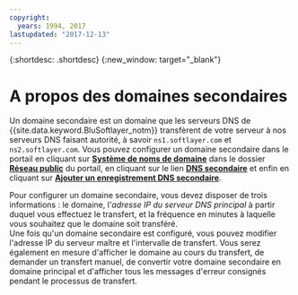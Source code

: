 ```yaml
---
copyright:
  years: 1994, 2017
lastupdated: "2017-12-13"
---
```


{:shortdesc: .shortdesc}
{:new_window: target="_blank"}

# A propos des domaines secondaires 

Un domaine secondaire est un domaine que les serveurs DNS de {{site.data.keyword.BluSoftlayer_notm}} transfèrent de votre serveur à nos serveurs DNS faisant autorité, à savoir `ns1.softlayer.com` et `ns2.softlayer.com`. Vous pouvez configurer un domaine secondaire dans le portail en cliquant sur **<span style="text-decoration: underline">Système de noms de domaine</span>** dans le dossier **<span style="text-decoration: underline">Réseau public</span>** du portail, en cliquant sur le lien **<span style="text-decoration: underline">DNS secondaire</span>** et enfin en cliquant sur **<span style="text-decoration: underline">Ajouter un enregistrement DNS secondaire</span>**.

Pour configurer un domaine secondaire, vous devez disposer de trois informations : le domaine, l'*adresse IP du serveur DNS principal* à partir duquel vous effectuez le transfert, et la fréquence en minutes à laquelle vous souhaitez que le domaine soit transféré. <br/>
Une fois qu'un domaine secondaire est configuré, vous pouvez modifier l'adresse IP du serveur maître et l'intervalle de transfert. Vous serez également en mesure d'afficher le domaine au cours du transfert, de demander un transfert manuel, de convertir votre domaine secondaire en domaine principal et d'afficher tous les messages d'erreur consignés pendant le processus de transfert. 
